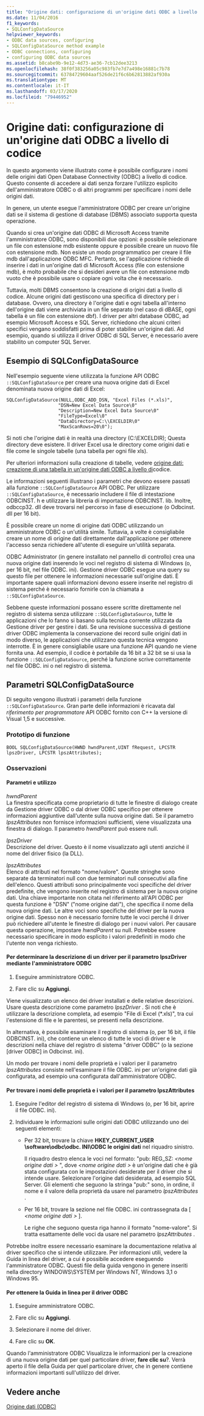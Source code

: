 ```yaml
---
title: "Origine dati: configurazione di un'origine dati ODBC a livello di codice"
ms.date: 11/04/2016
f1_keywords:
- SQLConfigDataSource
helpviewer_keywords:
- ODBC data sources, configuring
- SQLConfigDataSource method example
- ODBC connections, configuring
- configuring ODBC data sources
ms.assetid: b8cabe9b-9e12-4d73-ae36-7cb12dee3213
ms.openlocfilehash: 38f0f383256a05c983fb7e7d7a498e16881c7b78
ms.sourcegitcommit: 63784729604aaf526de21f6c6b62813882af930a
ms.translationtype: MT
ms.contentlocale: it-IT
ms.lasthandoff: 03/17/2020
ms.locfileid: "79446952"
---
```

# <a name="data-source-programmatically-configuring-an-odbc-data-source"></a>Origine dati: configurazione di un'origine dati ODBC a livello di codice

In questo argomento viene illustrato come è possibile configurare i nomi delle origini dati Open Database Connectivity (ODBC) a livello di codice. Questo consente di accedere ai dati senza forzare l'utilizzo esplicito dell'amministratore ODBC o di altri programmi per specificare i nomi delle origini dati.

In genere, un utente esegue l'amministratore ODBC per creare un'origine dati se il sistema di gestione di database (DBMS) associato supporta questa operazione.

Quando si crea un'origine dati ODBC di Microsoft Access tramite l'amministratore ODBC, sono disponibili due opzioni: è possibile selezionare un file con estensione mdb esistente oppure è possibile creare un nuovo file con estensione mdb. Non esiste un modo programmatico per creare il file mdb dall'applicazione ODBC MFC. Pertanto, se l'applicazione richiede di inserire i dati in un'origine dati di Microsoft Access (file con estensione mdb), è molto probabile che si desideri avere un file con estensione mdb vuoto che è possibile usare o copiare ogni volta che è necessario.

Tuttavia, molti DBMS consentono la creazione di origini dati a livello di codice. Alcune origini dati gestiscono una specifica di directory per i database. Ovvero, una directory è l'origine dati e ogni tabella all'interno dell'origine dati viene archiviata in un file separato (nel caso di dBASE, ogni tabella è un file con estensione dbf). I driver per altri database ODBC, ad esempio Microsoft Access e SQL Server, richiedono che alcuni criteri specifici vengano soddisfatti prima di poter stabilire un'origine dati. Ad esempio, quando si utilizza il driver ODBC di SQL Server, è necessario avere stabilito un computer SQL Server.

##  <a name="_core_sqlconfigdatasource_example"></a>Esempio di SQLConfigDataSource

Nell'esempio seguente viene utilizzata la funzione API ODBC `::SQLConfigDataSource` per creare una nuova origine dati di Excel denominata nuova origine dati di Excel:

```
SQLConfigDataSource(NULL,ODBC_ADD_DSN, "Excel Files (*.xls)",
                   "DSN=New Excel Data Source\0"
                   "Description=New Excel Data Source\0"
                   "FileType=Excel\0"
                   "DataDirectory=C:\\EXCELDIR\0"
                   "MaxScanRows=20\0");
```

Si noti che l'origine dati è in realtà una directory (C:\EXCELDIR); Questa directory deve esistere. Il driver Excel usa le directory come origini dati e file come le singole tabelle (una tabella per ogni file xls).

Per ulteriori informazioni sulla creazione di tabelle, vedere [origine dati: creazione di una tabella in un'origine dati ODBC a livello di](../../data/odbc/data-source-programmatically-creating-a-table-in-an-odbc-data-source.md)codice.

Le informazioni seguenti illustrano i parametri che devono essere passati alla funzione `::SQLConfigDataSource` API ODBC. Per utilizzare `::SQLConfigDataSource`, è necessario includere il file di intestazione ODBCINST. h e utilizzare la libreria di importazione ODBCINST. lib. Inoltre, odbccp32. dll deve trovarsi nel percorso in fase di esecuzione (o Odbcinst. dll per 16 bit).

È possibile creare un nome di origine dati ODBC utilizzando un amministratore ODBC o un'utilità simile. Tuttavia, a volte è consigliabile creare un nome di origine dati direttamente dall'applicazione per ottenere l'accesso senza richiedere all'utente di eseguire un'utilità separata.

ODBC Administrator (in genere installato nel pannello di controllo) crea una nuova origine dati inserendo le voci nel registro di sistema di Windows (o, per 16 bit, nel file ODBC. ini). Gestione driver ODBC esegue una query su questo file per ottenere le informazioni necessarie sull'origine dati. È importante sapere quali informazioni devono essere inserite nel registro di sistema perché è necessario fornirle con la chiamata a `::SQLConfigDataSource`.

Sebbene queste informazioni possano essere scritte direttamente nel registro di sistema senza utilizzare `::SQLConfigDataSource`, tutte le applicazioni che lo fanno si basano sulla tecnica corrente utilizzata da Gestione driver per gestire i dati. Se una revisione successiva di gestione driver ODBC implementa la conservazione dei record sulle origini dati in modo diverso, le applicazioni che utilizzano questa tecnica vengono interrotte. È in genere consigliabile usare una funzione API quando ne viene fornita una. Ad esempio, il codice è portabile da 16 bit a 32 bit se si usa la funzione `::SQLConfigDataSource`, perché la funzione scrive correttamente nel file ODBC. ini o nel registro di sistema.

##  <a name="_core_sqlconfigdatasource_parameters"></a>Parametri SQLConfigDataSource

Di seguito vengono illustrati i parametri della funzione `::SQLConfigDataSource`. Gran parte delle informazioni è ricavata dal *riferimento per programmatore* API ODBC fornito con C++ la versione di Visual 1,5 e successive.

###  <a name="_core_function_prototype"></a>Prototipo di funzione

```
BOOL SQLConfigDataSource(HWND hwndParent,UINT fRequest, LPCSTR lpszDriver, LPCSTR lpszAttributes);
```

### <a name="remarks"></a>Osservazioni

####  <a name="_core_parameters_and_usage"></a>Parametri e utilizzo

*hwndParent*<br/>
La finestra specificata come proprietario di tutte le finestre di dialogo create da Gestione driver ODBC o dal driver ODBC specifico per ottenere informazioni aggiuntive dall'utente sulla nuova origine dati. Se il parametro *lpszAttributes* non fornisce informazioni sufficienti, viene visualizzata una finestra di dialogo. Il parametro *hwndParent* può essere null.

*lpszDriver*<br/>
Descrizione del driver. Questo è il nome visualizzato agli utenti anziché il nome del driver fisico (la DLL).

*lpszAttributes*<br/>
Elenco di attributi nel formato "nome/valore". Queste stringhe sono separate da terminatori null con due terminatori null consecutivi alla fine dell'elenco. Questi attributi sono principalmente voci specifiche del driver predefinite, che vengono inserite nel registro di sistema per la nuova origine dati. Una chiave importante non citata nel riferimento all'API ODBC per questa funzione è "DSN" ("nome origine dati"), che specifica il nome della nuova origine dati. Le altre voci sono specifiche del driver per la nuova origine dati. Spesso non è necessario fornire tutte le voci perché il driver può richiedere all'utente le finestre di dialogo per i nuovi valori. Per causare questa operazione, impostare *hwndParent* su null. Potrebbe essere necessario specificare in modo esplicito i valori predefiniti in modo che l'utente non venga richiesto.

#### <a name="to-determine-the-description-of-a-driver-for-the-lpszdriver-parameter-using-odbc-administrator"></a>Per determinare la descrizione di un driver per il parametro lpszDriver mediante l'amministratore ODBC

1. Eseguire amministratore ODBC.

1. Fare clic su **Aggiungi**.

Viene visualizzato un elenco dei driver installati e delle relative descrizioni. Usare questa descrizione come parametro *lpszDriver* . Si noti che è utilizzare la descrizione completa, ad esempio "File di Excel (*.xls)", tra cui l'estensione di file e le parentesi, se presenti nella descrizione.

In alternativa, è possibile esaminare il registro di sistema (o, per 16 bit, il file ODBCINST. ini), che contiene un elenco di tutte le voci di driver e le descrizioni nella chiave del registro di sistema "driver ODBC" (o la sezione [driver ODBC] in Odbcinst. ini).

Un modo per trovare i nomi delle proprietà e i valori per il parametro *lpszAttributes* consiste nell'esaminare il file ODBC. ini per un'origine dati già configurata, ad esempio una configurata dall'amministratore ODBC.

#### <a name="to-find-keynames-and-values-for-the-lpszattributes-parameter"></a>Per trovare i nomi delle proprietà e i valori per il parametro lpszAttributes

1. Eseguire l'editor del registro di sistema di Windows (o, per 16 bit, aprire il file ODBC. ini).

1. Individuare le informazioni sulle origini dati ODBC utilizzando uno dei seguenti elementi:

   - Per 32 bit, trovare la chiave **HKEY_CURRENT_USER \software\odbc\odbc. INI\ODBC le origini dati** nel riquadro sinistro.

      Il riquadro destro elenca le voci nel formato: "pub: REG_SZ: *\<nome origine dati >* ", dove *\<nome origine dati >* è un'origine dati che è già stata configurata con le impostazioni desiderate per il driver che si intende usare. Selezionare l'origine dati desiderata, ad esempio SQL Server. Gli elementi che seguono la stringa "pub:" sono, in ordine, il nome e il valore della proprietà da usare nel parametro *lpszAttributes* .

   - Per 16 bit, trovare la sezione nel file ODBC. ini contrassegnata da [ *\<nome origine dati >* ].

      Le righe che seguono questa riga hanno il formato "nome-valore". Si tratta esattamente delle voci da usare nel parametro *lpszAttributes* .

Potrebbe inoltre essere necessario esaminare la documentazione relativa al driver specifico che si intende utilizzare. Per informazioni utili, vedere la Guida in linea del driver, a cui è possibile accedere eseguendo l'amministratore ODBC. Questi file della guida vengono in genere inseriti nella directory WINDOWS\SYSTEM per Windows NT, Windows 3,1 o Windows 95.

#### <a name="to-obtain-online-help-for-your-odbc-driver"></a>Per ottenere la Guida in linea per il driver ODBC

1. Eseguire amministratore ODBC.

1. Fare clic su **Aggiungi**.

1. Selezionare il nome del driver.

1. Fare clic su **OK**.

Quando l'amministratore ODBC Visualizza le informazioni per la creazione di una nuova origine dati per quel particolare driver, **fare clic su**?. Verrà aperto il file della Guida per quel particolare driver, che in genere contiene informazioni importanti sull'utilizzo del driver.

## <a name="see-also"></a>Vedere anche

[Origine dati (ODBC)](../../data/odbc/data-source-odbc.md)
